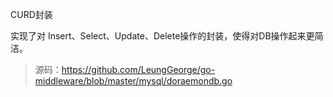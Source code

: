 CURD封装

实现了对 Insert、Select、Update、Delete操作的封装，使得对DB操作起来更简洁。



> 源码：https://github.com/LeungGeorge/go-middleware/blob/master/mysql/doraemondb.go



